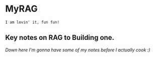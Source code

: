 # MyRAG
<code>I am lovin' it, fun fun!</code>

## Key notes on RAG to Building one. 
*Down here I'm gonna have some of my notes before I actually cook :)*
